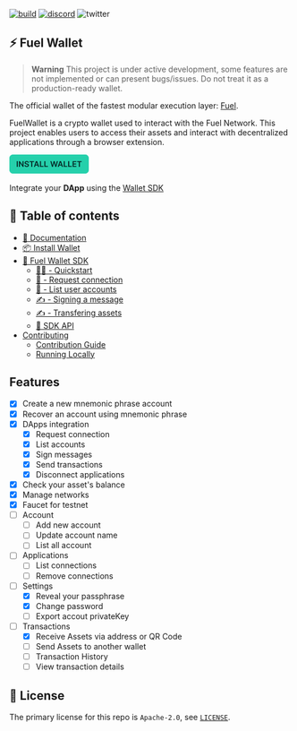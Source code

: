 [![build](https://github.com/FuelLabs/fuels-wallet/actions/workflows/gh-pages.yml/badge.svg)](https://github.com/FuelLabs/fuels-wallet/actions/workflows/gh-pages.yml)
[![discord](https://img.shields.io/badge/chat%20on-discord-orange?&logo=discord&logoColor=ffffff&color=7389D8&labelColor=6A7EC2)](https://discord.gg/xfpK4Pe)
![twitter](https://img.shields.io/twitter/follow/SwayLang?style=social)

## ⚡️ Fuel Wallet

> **Warning**
> This project is under active development, some features are not implemented or can present bugs/issues. Do not treat it as a production-ready wallet.

The official wallet of the fastest modular execution layer: [Fuel](https://fuel.network).

FuelWallet is a crypto wallet used to interact with the Fuel Network. This project enables users to access their assets and interact with decentralized applications through a browser extension.

[![Install Wallet](packages/docs/public/install-button.png)](https://wallet.fuel.network/docs/install/)

Integrate your **DApp** using the [Wallet SDK](https://wallet.fuel.network/docs/api/)

## 📗 Table of contents

- [📗 Documentation](https://wallet.fuel.network/)
- [📦 Install Wallet](https://wallet.fuel.network/docs/install/)
- [🧰 Fuel Wallet SDK](https://wallet.fuel.network/docs/how-to-use/)
  - [👨‍💻 - Quickstart](https://wallet.fuel.network/docs/how-to-use/)
  - [🔗 - Request connection](https://wallet.fuel.network/docs/how-to-use/#request-connection)
  - [📒 - List user accounts](https://wallet.fuel.network/docs/how-to-use/#list-user-accounts)
  - [✍️ - Signing a message](https://wallet.fuel.network/docs/how-to-use/#signing-a-message)
  - [✍️ - Transfering assets](https://wallet.fuel.network/docs/how-to-use/#transfering-assets)
  - [📗 SDK API](https://wallet.fuel.network/docs/api/)
- [Contributing](https://wallet.fuel.network/docs/contributing/guide/)
  - [Contribution Guide](https://wallet.fuel.network/docs/contributing/guide/)
  - [Running Locally](https://wallet.fuel.network/docs/contributing/running-locally)

## Features

- [x] Create a new mnemonic phrase account
- [x] Recover an account using mnemonic phrase
- [x] DApps integration
  - [x] Request connection
  - [x] List accounts
  - [x] Sign messages
  - [x] Send transactions
  - [x] Disconnect applications
- [x] Check your asset's balance
- [x] Manage networks
- [x] Faucet for testnet
- [ ] Account
  - [ ] Add new account
  - [ ] Update account name
  - [ ] List all account
- [ ] Applications
  - [ ] List connections
  - [ ] Remove connections
- [ ] Settings
  - [x] Reveal your passphrase
  - [x] Change password
  - [ ] Export accout privateKey
- [ ] Transactions
  - [x] Receive Assets via address or QR Code
  - [ ] Send Assets to another wallet
  - [ ] Transaction History
  - [ ] View transaction details

## 📜 License

The primary license for this repo is `Apache-2.0`, see [`LICENSE`](./LICENSE).
